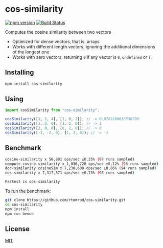 # cos-similarity

[![npm version](https://img.shields.io/npm/v/cos-similarity.svg?style=flat-square)](https://www.npmjs.com/package/cos-similarity)
[![Build Status](https://travis-ci.com/rtomrud/cos-similarity.svg?branch=master)](https://travis-ci.com/rtomrud/cos-similarity)

Computes the cosine similarity between two vectors

- Optimized for dense vectors, that is, arrays
- Works with different length vectors, ignoring the additional dimensions of the longest one
- Works with zero vectors, returning `0` if any vector is `0`, `undefined` or `[]`

## Installing

```bash
npm install cos-similarity
```

## Using

```js
import cosSimilarity from "cos-similarity";

cosSimilarity([1, 2, 4], [1, 0, 2]); // -> 0.8783100656536799
cosSimilarity([1, 2, 0], [1, 2, 0]); // -> 1
cosSimilarity([2, 0, 0], [0, 2, 0]); // -> 0
cosSimilarity([-1, -2, 0], [1, 2, 0]); // -> -1
```

## Benchmark

```bash
cosine-similarity x 56,881 ops/sec ±0.25% (97 runs sampled)
compute-cosine-similarity x 1,036,728 ops/sec ±0.12% (98 runs sampled)
doc-similarity cosineSim x 7,230,600 ops/sec ±0.86% (94 runs sampled)
cos-similarity x 7,317,571 ops/sec ±0.73% (95 runs sampled)

Fastest is cos-similarity
```

To run the benchmark:

```bash
git clone https://github.com/rtomrud/cos-similarity.git
cd cos-similarity
npm install
npm run bench
```

## License

[MIT](./LICENSE)
